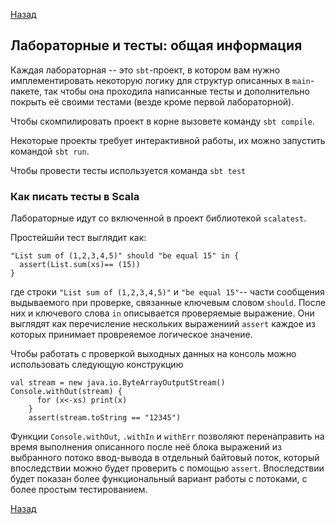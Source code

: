 [Назад](https://macs-club.github.io/ScalaLectures/index)
## Лабораторные и тесты: общая информация

Каждая лабораторная -- это `sbt`-проект, в котором вам нужно имплементировать некоторую логику для структур описанных в `main`-пакете, так чтобы она проходила написанные тесты и дополнительно покрыть её своими тестами (везде кроме первой лабораторной).

Чтобы скомпилировать проект в корне вызовете команду `sbt compile`.

Некоторые проекты требует интерактивной работы, их можно запустить командой `sbt run`.

Чтобы провести тесты используется команда `sbt test`

### Как писать тесты в Scala

Лабораторные идут со включенной в проект библиотекой `scalatest`.

Простейшйи тест выглядит как:

```
"List sum of (1,2,3,4,5)" should "be equal 15" in {
  assert(List.sum(xs)== (15))
}
```

где строки `"List sum of (1,2,3,4,5)"` и `"be equal 15"`-- части сообщения выдываемого при проверке, связанные ключевым словом `should`. После них и ключевого слова `in` описывается проверяемые выражение.
Они выглядят как перечисление нескольких выражениий `assert` каждое из которых принимает провреяемое логическое значение.

Чтобы работать с проверкой выходных данных на консоль можно использовать следующую конструкцию

```
val stream = new java.io.ByteArrayOutputStream()
Console.withOut(stream) {
      for (x<-xs) print(x)
    }
    assert(stream.toString == "12345") 
```

Функции `Console.withOut`, `.withIn` и `withErr` позволяют перенаправить на время выполнения описанного после неё блока выражений из выбранного потоко ввод-вывода в отдельный байтовый поток, который впоследствии можно будет проверить с помощью `assert`. Впоследствии будет показан более функциональный вариант работы с потоками, с более простым тестированием.

[Назад](https://macs-club.github.io/ScalaLectures/index)

